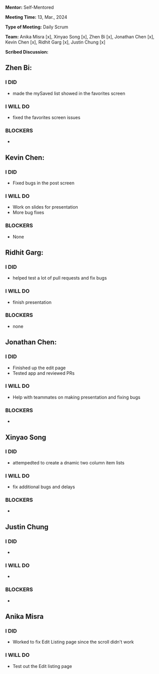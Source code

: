 **Mentor:** Self-Mentored

**Meeting Time:** 13, Mar., 2024

**Type of Meeting:** Daily Scrum

**Team:** Anika Misra [x], Xinyao Song [x], Zhen Bi [x], Jonathan Chen [x], Kevin Chen [x], Ridhit Garg [x], Justin Chung [x]

**Scribed Discussion:**

## **Zhen Bi:**  
### **I DID**  
- made the mySaved list showed in the favorites screen

### **I WILL DO**  
- fixed the favorites screen issues

### **BLOCKERS**  
- 

## **Kevin Chen:**  
### **I DID**  
- Fixed bugs in the post screen

### **I WILL DO**  
- Work on slides for presentation
- More bug fixes

### **BLOCKERS**  
- None

## **Ridhit Garg:**  
### **I DID**  
- helped test a lot of pull requests and fix bugs

### **I WILL DO**  
- finish presentation

### **BLOCKERS**  
- none

## **Jonathan Chen:**  
### **I DID**  
- Finished up the edit page
- Tested app and reviewed PRs

### **I WILL DO**  
- Help with teammates on making presentation and fixing bugs

### **BLOCKERS**  
- 

## **Xinyao Song**  
### **I DID**  
- attempedted to create a dnamic two column item lists 

### **I WILL DO**  
- fix additional bugs and delays 

### **BLOCKERS**  
-

## **Justin Chung**  
### **I DID**  
- 

### **I WILL DO**  
- 

### **BLOCKERS**  
-
## **Anika Misra**  
### **I DID**  
- Worked to fix Edit Listing page since the scroll didn't work

### **I WILL DO**  
- Test out the Edit listing page
